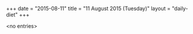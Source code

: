 +++
date = "2015-08-11"
title = "11 August 2015 (Tuesday)"
layout = "daily-diet"
+++

\<no entries\>